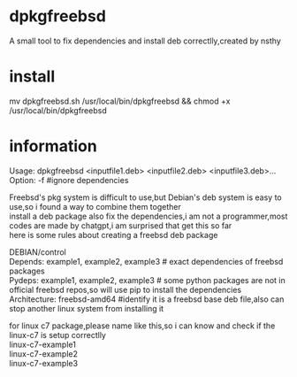 # dpkgfreebsd
A small tool to fix dependencies and install deb correctlly,created by nsthy  

# install
mv dpkgfreebsd.sh /usr/local/bin/dpkgfreebsd && chmod +x /usr/local/bin/dpkgfreebsd  

# information
Usage: 	dpkgfreebsd <inputfile1.deb> <inputfile2.deb> <inputfile3.deb>...   
Option:	-f	#ignore dependencies  

Freebsd's pkg system is difficult to use,but Debian's deb system is easy to use,so i found a way to combine them together  
install a deb package also fix the dependencies,i am not a programmer,most codes are made by chatgpt,i am surprised that get this so far  
here is some rules about creating a freebsd deb package  

DEBIAN/control  
Depends: example1, example2, example3 # exact dependencies of freebsd packages  
Pydeps: example1, example2, example3 # some python packages are not in official freebsd repos,so will use pip to install the dependencies  
Architecture: freebsd-amd64 #identify it is a freebsd base deb file,also can stop another linux system from installing it  
    	
for linux c7 package,please name like this,so i can know and check if the linux-c7 is setup correctlly  
linux-c7-example1  
linux-c7-example2  
linux-c7-example3  

